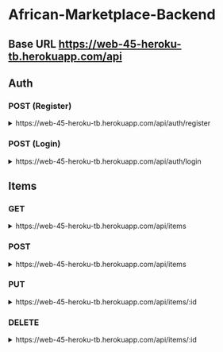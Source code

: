 # African-Marketplace-Backend

## Base URL https://web-45-heroku-tb.herokuapp.com/api

## Auth

### POST (Register)
<details>
    <summary>https://web-45-heroku-tb.herokuapp.com/api/auth/register</summary>

    Body Requirements:

    username (string) (required)
    password (string) (required)
    
    You will receive a registered user object.

    Example Result:

    { 
        "username": "jimmy",
        "password": "$2a$08$eVblG7WByjvUTGkXnJVQKOD2E9w34DV1I0MDJ9CTlLfkpCu/UOAju",
    }
</details>

### POST (Login)
<details>
    <summary>https://web-45-heroku-tb.herokuapp.com/api/auth/login</summary>

    Body Requirements:

    username (string) (required)
    password (string) (required)

    You will receive a welcome back message with the user's token.

    Example Result:

    {
        "message": "welcome jimmy",
        "token": "eyJhbGciOiJIUzI1NiIsInR5cCI6IkpXVCJ9.eyJzdWJqZWN0IjozLCJ1c2VybmFtZSI6Im5ldmlsbGUiLCJpYXQiOjE2MjczMTgyNzcsImV4cCI6MTYyNzQwNDY3N30.-fR-iAg5RggE9HpWAScdHxlxwknxw7wx0nMxGgQbqpI"
    }
</details>

## Items

### GET
<details>
    <summary>https://web-45-heroku-tb.herokuapp.com/api/items</summary>

    You will receive an array of item objects.

    Example Result:

    [
        {
            item_id: 1,
            item_name: 'Eggs',
            item_category: 'Animal Products',
            item_price: 2,
            item_description: 'Fresh, organic, cage-free eggs',
        },
        {
            item_id: 2,
            item_name: 'Ham',
            item_category: 'Animal Products',
            item_price: 8,
            item_description: 'Fresh, organic, cage-free ham',
        }
    ]

</details>

### POST

<details>
    <summary>https://web-45-heroku-tb.herokuapp.com/api/items</summary>

    Body Requirements:

    item_name (string) (required)
    item_category (string) (required)
    item_price (integer) (required)
    item_description (string) (required)

</details>

### PUT
<details>
    <summary>https://web-45-heroku-tb.herokuapp.com/api/items/:id</summary>

    Item Update Options:

    item_name (string)
    item_category (string)
    item_price (integer)
    item_description (string)

    You will receive a an updated item object.

    Example Result:

    {
        item_id: 2,
        item_name: Eggs,
        item_category: Animal Products,
        item_price: 3000,
        item_description: Fresh, organic, cage-free eggs,
    }

</details>

### DELETE
<details>
    <summary>https://web-45-heroku-tb.herokuapp.com/api/items/:id</summary>

    You will receive an object containing data from the deleted item.

    Example Result:

    {
        item_id: 1,
        item_name: Eggs,
        item_category: Animal Products,
        item_price: 2,
        item_description: Fresh, organic, cage-free eggs,
    }
    
</details>
